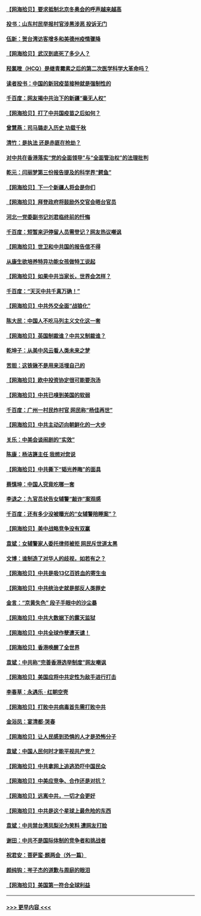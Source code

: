 #### [【网海拾贝】要求抵制北京冬奥会的呼声越来越高](../pages/nsc993/n12868962.md?t=04100351) 
#### [投书：山东村民举报村官涉黑涉恶 投诉无门](../pages/nsc993/n12869726.md?t=04100351) 
#### [伍新：贺台湾访客增多和美德州疫情骤降](../pages/nsc993/n12865651.md?t=04100351) 
#### [【网海拾贝】武汉到底死了多少人？](../pages/nsc993/n12863707.md?t=04100351) 
#### [羟氯喹（HCQ）是继青霉素之后的第二次医学科学大革命吗？](../pages/nsc993/n12638564.md?t=04100351) 
#### [读者投书：中国的新冠疫苗接种就是强制性的](../pages/nsc993/n12859932.md?t=04100351) 
#### [千百度：网友揭中共治下的新疆“毫无人权”](../pages/nsc993/n12858385.md?t=04100351) 
#### [【网海拾贝】打了中共国疫苗之后如何？](../pages/nsc993/n12857866.md?t=04100351) 
#### [曾慧燕：司马璐走入历史 功载千秋](../pages/nsc993/n12856996.md?t=04100351) 
#### [清竹：是执法 还是赤匪在抢劫？](../pages/nsc993/n12856952.md?t=04100351) 
#### [对中共在香港落实“党的全面领导”与“全面管治权”的法理批判](../pages/nsc993/n12856929.md?t=04100351) 
#### [乾元：闫丽梦第三份报告提及的科学界“鳄鱼”](../pages/nsc993/n12855985.md?t=04100351) 
#### [【网海拾贝】下一个新疆人将会是你们](../pages/nsc993/n12855864.md?t=04100351) 
#### [【网海拾贝】拜登政府将鼓励外交官会晤台官员](../pages/nsc993/n12853615.md?t=04100351) 
#### [河北一党委副书记刘君临终前的忏悔](../pages/nsc993/n12849420.md?t=04100351) 
#### [千百度：短暂来沪停留人员需登记？网友热议嘲讽](../pages/nsc993/n12853497.md?t=04100351) 
#### [【网海拾贝】世卫和中共国的报告信不得](../pages/nsc993/n12850902.md?t=04100351) 
#### [从康生欲培养特异功能女孩做特工说起](../pages/nsc993/n12849289.md?t=04100351) 
#### [【网海拾贝】如果中共当家长，世界会怎样？](../pages/nsc993/n12848436.md?t=04100351) 
#### [千百度：“天灭中共千真万确！”](../pages/nsc993/n12845659.md?t=04100351) 
#### [【网海拾贝】中共外交全面“战狼化”](../pages/nsc993/n12845607.md?t=04100351) 
#### [陈大民：中国人不吃马列主义文化这一套](../pages/nsc993/n12842496.md?t=04100351) 
#### [【网海拾贝】英国制裁谁？中共又制裁谁？](../pages/nsc993/n12840909.md?t=04100351) 
#### [乾坤子：从美中风云看人类未来之梦](../pages/nsc993/n12840590.md?t=04100351) 
#### [苦胆：这铁锹不是用来活埋自己的](../pages/nsc993/n12839512.md?t=04100351) 
#### [【网海拾贝】欧中投资协定很可能要泡汤](../pages/nsc993/n12835122.md?t=04100351) 
#### [【网海拾贝】中共已嗅到美国的软弱](../pages/nsc993/n12832411.md?t=04100351) 
#### [千百度：广州一村民炸村官 网民称“杨佳再世”](../pages/nsc993/n12832380.md?t=04100351) 
#### [【网海拾贝】中共主动迈向朝鲜化的一大步](../pages/nsc993/n12829887.md?t=04100351) 
#### [关乐：中美会谈闹剧的“实效”](../pages/nsc993/n12826698.md?t=04100351) 
#### [陈康：杨洁篪主任  我想对您说](../pages/nsc993/n12826609.md?t=04100351) 
#### [【网海拾贝】中共撕下“韬光养晦”的面具](../pages/nsc993/n12826459.md?t=04100351) 
#### [蔡慎坤：中国人究竟吃哪一套](../pages/nsc993/n12826010.md?t=04100351) 
#### [李退之：九官员状告女辅警“敲诈”案观感](../pages/nsc993/n12823984.md?t=04100351) 
#### [千百度：还有多少没被曝光的“女辅警陪睡案”？](../pages/nsc993/n12822136.md?t=04100351) 
#### [【网海拾贝】美中战略竞争没有双赢](../pages/nsc993/n12822105.md?t=04100351) 
#### [袁斌：女辅警家人委托律师被拒 网民斥世道太黑](../pages/nsc993/n12822004.md?t=04100351) 
#### [文博：谁制造了对华人的歧视，如若有之？](../pages/nsc993/n12821635.md?t=04100351) 
#### [【网海拾贝】中共是吸13亿百姓血的寄生虫](../pages/nsc993/n12819191.md?t=04100351) 
#### [【网海拾贝】中共统治史就是部反人类罪史](../pages/nsc993/n12816738.md?t=04100351) 
#### [金言：“京黄失色” 段子手眼中的沙尘暴](../pages/nsc993/n12815700.md?t=04100351) 
#### [【网海拾贝】中共大数据下的露天监狱](../pages/nsc993/n12811075.md?t=04100351) 
#### [【网海拾贝】中共全球作孽遭天谴！](../pages/nsc993/n12810258.md?t=04100351) 
#### [【网海拾贝】香港唤醒了全世界](../pages/nsc993/n12809100.md?t=04100351) 
#### [袁斌：中共称“完善香港选举制度”网友嘲讽](../pages/nsc993/n12808994.md?t=04100351) 
#### [【网海拾贝】美国应将中共定性为敌手进行打击](../pages/nsc993/n12806870.md?t=04100351) 
#### [李春草：永遇乐 · 红朝空壳](../pages/nsc993/n12805365.md?t=04100351) 
#### [【网海拾贝】打败中共病毒首先需打败中共](../pages/nsc993/n12803930.md?t=04100351) 
#### [金浴凤：宴清都‧哭春](../pages/nsc993/n12801601.md?t=04100351) 
#### [【网海拾贝】让人民感到恐惧的人才是恐怖分子](../pages/nsc993/n12799347.md?t=04100351) 
#### [袁斌：中国人民何时才能平视共产党？](../pages/nsc993/n12799306.md?t=04100351) 
#### [【网海拾贝】中共拿网上追逃恐吓中国民众](../pages/nsc993/n12796905.md?t=04100351) 
#### [【网海拾贝】中美应竞争、合作还是对抗？](../pages/nsc993/n12794675.md?t=04100351) 
#### [【网海拾贝】远离中共，一切才会更好](../pages/nsc993/n12793572.md?t=04100351) 
#### [【网海拾贝】中共是这个星球上最危险的东西](../pages/nsc993/n12791400.md?t=04100351) 
#### [袁斌：中共禁台湾凤梨沦为笑料 遭网友打脸](../pages/nsc993/n12791335.md?t=04100351) 
#### [谢田：中共不是国际体制的竞争者和挑战者](../pages/nsc993/n12791212.md?t=04100351) 
#### [祝君安：菩萨蛮·题两会（外一篇）](../pages/nsc993/n12786801.md?t=04100351) 
#### [颜纯钩：岑子杰的道歉与周庭的眼泪](../pages/nsc993/n12786775.md?t=04100351) 
#### [【网海拾贝】美国第一符合全球利益](../pages/nsc993/n12786666.md?t=04100351) 

----
#### [ >>> 更早内容 <<< ](../indexes/nsc993-earlier.md)
